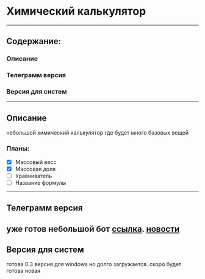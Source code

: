 # Химический калькулятор
---
## Содержание:
### Описание
### Телеграмм версия
### Версия для систем 
---
## Описание
небольшой химический калькулятор где будет много базовых вещей
### Планы:
- [x] Массовый весс  
- [x] Массовая доля  
- [ ] Уравниватель  
- [ ] Название формулы  
---
## Телеграмм версия
уже готов небольшой бот [ссылка](https://t.me/ChimCalc_bot "телеграмм").             [новости](https://t.me/ChimCalcNEWS "телеграмм")
---
## Версия для систем
готова 0.3 версия для windows но долго загружается. скоро будет готова новая 